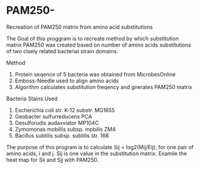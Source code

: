 # PAM250-
Recreation of PAM250 matrix from amino acid substitutions


The Goal of this proggram is to recreate method by which substitution matrix PAM250 was created based on number of amino 
acids substitutions of two clsely related bacterial strain domains. 

Method 
1) Protein seqence of 5 bacteria was obtained from MicrobesOnline
2) Emboss-Needle used to align amino acids 
3) Algorithm calculates substitution freqency and gnerates PAM250 matrix 

Bacteria Stains Used 
1. Escherichia coli str. K-12 substr. MG1655
2. Geobacter sulfurreducens PCA
3. Desulforudis audaxviator MP104C
4. Zymomonas mobillis subsp. mpbilis ZM4
5. Bacillus subtilis subsp. subtilis str. 168


  The purpose of this program is to calculate Sij = log2(Mij/Eij), for one 
pair of amino acids, i and j.  Sij is one value in the substitution matrix.
Examile the heat map for Sii and Sjj with PAM250. 
